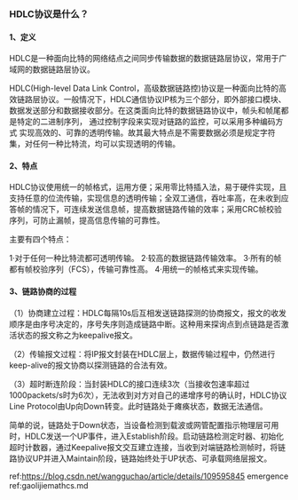 ### HDLC协议是什么？

#### 1、定义

HDLC是一种面向比特的网络结点之间同步传输数据的数据链路层协议，常用于广域网的数据链路层协议。

HDLC(High-level Data Link Control，高级数据链路控)协议是一种面向比特的高效链路层协议。一般情况下，HDLC通信协议IP核为三个部分，即外部接口模块、数据发送部分和数据接收部分。在这类面向比特的数据链路协议中，帧头和帧尾都是特定的二进制序列， 通过控制字段来实现对链路的监控，可以采用多种编码方式 实现高效的、可靠的透明传输。故其最大特点是不需要数据必须是规定字符集，对任何一种比特流，均可以实现透明的传输。

#### 2、特点

HDLC协议使用统一的帧格式，运用方便；采用零比特插入法，易于硬件实现，且支持任意的位流传输，实现信息的透明传输；全双工通信，吞吐率高，在未收到应答帧的情况下，可连续发送信息帧，提高数据链路传输的效率；采用CRC帧校验序列，可防止漏帧，提高信息传输的可靠性。 

主要有四个特点：

1·对于任何一种比特流都可透明传输。
2·较高的数据链路传输效率。
3·所有的帧都有帧校验序列（FCS），传输可靠性高。
4·用统一的帧格式来实现传输。 

#### 3、链路协商的过程

（1）协商建立过程：HDLC每隔10s后互相发送链路探测的协商报文，报文的收发顺序是由序号决定的，序号失序则造成链路中断。这种用来探询点到点链路是否激活状态的报文称之为keepalive报文。

（2）传输报文过程：将IP报文封装在HDLC层上，数据传输过程中，仍然进行keep-alive的报文协商以探测链路的合法有效。

（3）超时断连阶段：当封装HDLC的接口连续3次（当接收包速率超过1000packets/s时为6次），无法收到对方对自己的递增序号的确认时，HDLC协议Line Protocol由Up向Down转变。此时链路处于瘫痪状态，数据无法通信。

简单的说，链路处于Down状态，当设备检测到载波或网管配置指示物理层可用时，HDLC发送一个UP事件，进入Establish阶段。启动链路检测定时器、初始化超时计数器，通过Keepalive报文交互建立连接，当收到对端链路检测帧时，将链路协议UP并进入Maintain阶段，链路始终处于UP状态、可承载网络层报文。 



ref:https://blog.csdn.net/wangguchao/article/details/109595845
emergence ref:gaolijiemathcs.md
